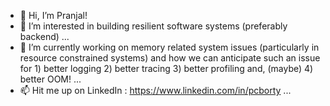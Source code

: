 - 👋 Hi, I’m Pranjal!
- 👀 I’m interested in building resilient software systems (preferably backend) ...
- 🌱 I’m currently working on memory related system issues (particularly in resource constrained systems) and how we can anticipate such an issue for 1) better logging 2) better tracing 3) better profiling and, (maybe) 4) better OOM! ...
- 📫 Hit me up on LinkedIn : https://www.linkedin.com/in/pcborty  ...

<!---
pranjalcborty/pranjalcborty is a ✨ special ✨ repository because its `README.md` (this file) appears on your GitHub profile.
You can click the Preview link to take a look at your changes.
--->
